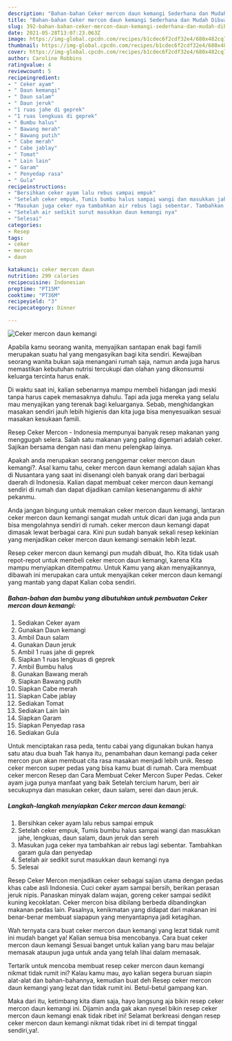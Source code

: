 ```yaml
---
description: "Bahan-bahan Ceker mercon daun kemangi Sederhana dan Mudah Dibuat"
title: "Bahan-bahan Ceker mercon daun kemangi Sederhana dan Mudah Dibuat"
slug: 392-bahan-bahan-ceker-mercon-daun-kemangi-sederhana-dan-mudah-dibuat
date: 2021-05-28T13:07:23.063Z
image: https://img-global.cpcdn.com/recipes/b1cdec6f2cdf32e4/680x482cq70/ceker-mercon-daun-kemangi-foto-resep-utama.jpg
thumbnail: https://img-global.cpcdn.com/recipes/b1cdec6f2cdf32e4/680x482cq70/ceker-mercon-daun-kemangi-foto-resep-utama.jpg
cover: https://img-global.cpcdn.com/recipes/b1cdec6f2cdf32e4/680x482cq70/ceker-mercon-daun-kemangi-foto-resep-utama.jpg
author: Caroline Robbins
ratingvalue: 4
reviewcount: 5
recipeingredient:
- " Ceker ayam"
- " Daun kemangi"
- " Daun salam"
- " Daun jeruk"
- "1 ruas jahe di geprek"
- "1 ruas lengkuas di geprek"
- " Bumbu halus"
- " Bawang merah"
- " Bawang putih"
- " Cabe merah"
- " Cabe jablay"
- " Tomat"
- " Lain lain"
- " Garam"
- " Penyedap rasa"
- " Gula"
recipeinstructions:
- "Bersihkan ceker ayam lalu rebus sampai empuk"
- "Setelah ceker empuk, Tumis bumbu halus sampai wangi dan masukkan jahe, lengkuas, daun salam, daun jeruk dan sereh"
- "Masukan juga ceker nya tambahkan air rebus lagi sebentar. Tambahkan garam gula dan penyedap"
- "Setelah air sedikit surut masukkan daun kemangi nya"
- "Selesai"
categories:
- Resep
tags:
- ceker
- mercon
- daun

katakunci: ceker mercon daun 
nutrition: 299 calories
recipecuisine: Indonesian
preptime: "PT15M"
cooktime: "PT36M"
recipeyield: "3"
recipecategory: Dinner

---
```



![Ceker mercon daun kemangi](https://img-global.cpcdn.com/recipes/b1cdec6f2cdf32e4/680x482cq70/ceker-mercon-daun-kemangi-foto-resep-utama.jpg)

Apabila kamu seorang wanita, menyajikan santapan enak bagi famili merupakan suatu hal yang mengasyikan bagi kita sendiri. Kewajiban seorang  wanita bukan saja menangani rumah saja, namun anda juga harus memastikan kebutuhan nutrisi tercukupi dan olahan yang dikonsumsi keluarga tercinta harus enak.

Di waktu  saat ini, kalian sebenarnya mampu membeli hidangan jadi meski tanpa harus capek memasaknya dahulu. Tapi ada juga mereka yang selalu mau menyajikan yang terenak bagi keluarganya. Sebab, menghidangkan masakan sendiri jauh lebih higienis dan kita juga bisa menyesuaikan sesuai masakan kesukaan famili. 

Resep Ceker Mercon - Indonesia mempunyai banyak resep makanan yang menggugah selera. Salah satu makanan yang paling digemari adalah ceker. Sajikan bersama dengan nasi dan menu pelengkap lainya.

Apakah anda merupakan seorang penggemar ceker mercon daun kemangi?. Asal kamu tahu, ceker mercon daun kemangi adalah sajian khas di Nusantara yang saat ini disenangi oleh banyak orang dari berbagai daerah di Indonesia. Kalian dapat membuat ceker mercon daun kemangi sendiri di rumah dan dapat dijadikan camilan kesenanganmu di akhir pekanmu.

Anda jangan bingung untuk memakan ceker mercon daun kemangi, lantaran ceker mercon daun kemangi sangat mudah untuk dicari dan juga anda pun bisa mengolahnya sendiri di rumah. ceker mercon daun kemangi dapat dimasak lewat berbagai cara. Kini pun sudah banyak sekali resep kekinian yang menjadikan ceker mercon daun kemangi semakin lebih lezat.

Resep ceker mercon daun kemangi pun mudah dibuat, lho. Kita tidak usah repot-repot untuk membeli ceker mercon daun kemangi, karena Kita mampu menyiapkan ditempatmu. Untuk Kamu yang akan menyajikannya, dibawah ini merupakan cara untuk menyajikan ceker mercon daun kemangi yang mantab yang dapat Kalian coba sendiri.

<!--inarticleads1-->

##### Bahan-bahan dan bumbu yang dibutuhkan untuk pembuatan Ceker mercon daun kemangi:

1. Sediakan  Ceker ayam
1. Gunakan  Daun kemangi
1. Ambil  Daun salam
1. Gunakan  Daun jeruk
1. Ambil 1 ruas jahe di geprek
1. Siapkan 1 ruas lengkuas di geprek
1. Ambil  Bumbu halus
1. Gunakan  Bawang merah
1. Siapkan  Bawang putih
1. Siapkan  Cabe merah
1. Siapkan  Cabe jablay
1. Sediakan  Tomat
1. Sediakan  Lain lain
1. Siapkan  Garam
1. Siapkan  Penyedap rasa
1. Sediakan  Gula


Untuk menciptakan rasa peda, tentu cabai yang digunakan bukan hanya satu atau dua buah Tak hanya itu, penambahan daun kemangi pada ceker mercon pun akan membuat cita rasa masakan menjadi lebih unik. Resep ceker mercon super pedas yang bisa kamu buat di rumah. Cara membuat ceker mercon Resep dan Cara Membuat Ceker Mercon Super Pedas. Ceker ayam juga punya manfaat yang baik Setelah tercium harum, beri air secukupnya dan masukan ceker, daun salam, serei dan daun jeruk. 

<!--inarticleads2-->

##### Langkah-langkah menyiapkan Ceker mercon daun kemangi:

1. Bersihkan ceker ayam lalu rebus sampai empuk
1. Setelah ceker empuk, Tumis bumbu halus sampai wangi dan masukkan jahe, lengkuas, daun salam, daun jeruk dan sereh
1. Masukan juga ceker nya tambahkan air rebus lagi sebentar. Tambahkan garam gula dan penyedap
1. Setelah air sedikit surut masukkan daun kemangi nya
1. Selesai


Resep Ceker Mercon menjadikan ceker sebagai sajian utama dengan pedas khas cabe asli Indonesia. Cuci ceker ayam sampai bersih, berikan perasan jeruk nipis. Panaskan minyak dalam wajan, goreng ceker sampai sedikit kuning kecoklatan. Ceker mercon bisa dibilang berbeda dibandingkan makanan pedas lain. Pasalnya, kenikmatan yang didapat dari makanan ini benar-benar membuat siapapun yang menyantapnya jadi ketagihan. 

Wah ternyata cara buat ceker mercon daun kemangi yang lezat tidak rumit ini mudah banget ya! Kalian semua bisa mencobanya. Cara buat ceker mercon daun kemangi Sesuai banget untuk kalian yang baru mau belajar memasak ataupun juga untuk anda yang telah lihai dalam memasak.

Tertarik untuk mencoba membuat resep ceker mercon daun kemangi nikmat tidak rumit ini? Kalau kamu mau, ayo kalian segera buruan siapin alat-alat dan bahan-bahannya, kemudian buat deh Resep ceker mercon daun kemangi yang lezat dan tidak rumit ini. Betul-betul gampang kan. 

Maka dari itu, ketimbang kita diam saja, hayo langsung aja bikin resep ceker mercon daun kemangi ini. Dijamin anda gak akan nyesel bikin resep ceker mercon daun kemangi enak tidak ribet ini! Selamat berkreasi dengan resep ceker mercon daun kemangi nikmat tidak ribet ini di tempat tinggal sendiri,ya!.

